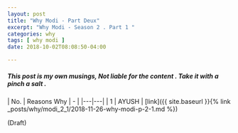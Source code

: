 ```yaml
---
layout: post
title: "Why Modi - Part Deux"
excerpt: "Why Modi - Season 2 . Part 1 "
categories: why
tags: [ why modi ]
date: 2018-10-02T08:08:50-04:00

---
```


##### This post is my own musings, Not liable for the content . Take it with a pinch a salt .

| No. | Reasons Why | - |
|---|---|
| 1 | AYUSH | [link]({{ site.baseurl }}{% link _posts/why/modi_2_1/2018-11-26-why-modi-p-2-1.md %})




(Draft)
